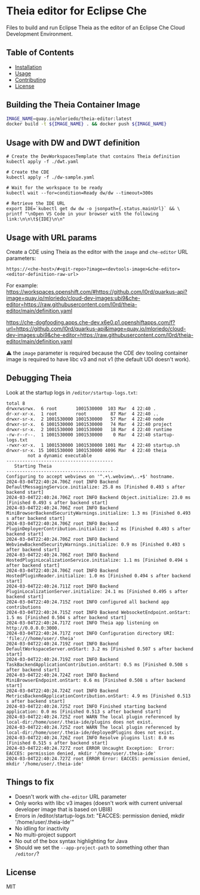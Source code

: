 # Theia editor for Eclipse Che

Files to build and run Eclipse Theia as the editor of an Eclipse Che Cloud Development Environment.

## Table of Contents

- [Installation](#installation)
- [Usage](#usage)
- [Contributing](#contributing)
- [License](#license)

## Building the Theia Container Image

```bash
IMAGE_NAME=quay.io/mloriedo/theia-editor:latest
docker build -t ${IMAGE_NAME} . && docker push ${IMAGE_NAME}
```

## Usage with DW and DWT definition

```
# Create the DevWorkspacesTemplate that contains Theia definition
kubectl apply -f ./dwt.yaml

# Create the CDE
kubectl apply -f ./dw-sample.yaml

# Wait for the workspace to be ready
kubectl wait --for=condition=Ready dw/dw --timeout=300s

# Retrieve the IDE URL
export IDE=`kubectl get dw dw -o jsonpath={.status.mainUrl}` && \
printf "\nOpen VS Code in your browser with the following link:\n\n\t${IDE}\n\n"
```

## Usage with URL params

Create a CDE using Theia as the editor with the `image` and `che-editor` URL parameters:

`https://<che-host>/#<git-repo>?image=<devtools-image>&che-editor=<editor-definition-raw-url>`

For example: 
https://workspaces.openshift.com/#https://github.com/l0rd/quarkus-api?image=quay.io/mloriedo/cloud-dev-images:ubi9&che-editor=https://raw.githubusercontent.com/l0rd/theia-editor/main/definition.yaml 

https://che-dogfooding.apps.che-dev.x6e0.p1.openshiftapps.com/f?url=https://github.com/l0rd/quarkus-api&image=quay.io/mloriedo/cloud-dev-images:ubi9&che-editor=https://raw.githubusercontent.com/l0rd/theia-editor/main/definition.yaml

:warning: the `image` parameter is required because the CDE dev tooling container image is required to have libc v3 and not v1 (the default UDI doesn't work).

## Debugging Theia

Look at the startup logs in `/editor/startup-logs.txt`:

```
total 8
drwxrwsrwx.  6 root       1001530000  103 Mar  4 22:40 .
dr-xr-xr-x.  1 root       root         87 Mar  4 22:40 ..
drwxr-sr-x.  2 1001530000 1001530000   57 Mar  4 22:40 node
drwxr-sr-x.  6 1001530000 1001530000   74 Mar  4 22:40 project
drwxr-sr-x.  2 1001530000 1001530000   18 Mar  4 22:40 runtime
-rw-r--r--.  1 1001530000 1001530000    0 Mar  4 22:40 startup-logs.txt
-rwxr-xr-x.  1 1001530000 1001530000 1001 Mar  4 22:40 startup.sh
drwxr-sr-x. 15 1001530000 1001530000 4096 Mar  4 22:40 theia
        not a dynamic executable
----------------------------------------
   Starting Theia
----------------------------------------
Configuring to accept webviews on '^.+\.webview\..+$' hostname.
2024-03-04T22:40:24.706Z root INFO Backend DefaultMessagingService.initialize: 25.8 ms [Finished 0.493 s after backend start]
2024-03-04T22:40:24.706Z root INFO Backend Object.initialize: 23.0 ms [Finished 0.493 s after backend start]
2024-03-04T22:40:24.706Z root INFO Backend MiniBrowserBackendSecurityWarnings.initialize: 1.3 ms [Finished 0.493 s after backend start]
2024-03-04T22:40:24.706Z root INFO Backend PluginDeployerContribution.initialize: 1.2 ms [Finished 0.493 s after backend start]
2024-03-04T22:40:24.706Z root INFO Backend WebviewBackendSecurityWarnings.initialize: 0.9 ms [Finished 0.493 s after backend start]
2024-03-04T22:40:24.706Z root INFO Backend HostedPluginLocalizationService.initialize: 1.1 ms [Finished 0.494 s after backend start]
2024-03-04T22:40:24.706Z root INFO Backend HostedPluginReader.initialize: 1.0 ms [Finished 0.494 s after backend start]
2024-03-04T22:40:24.711Z root INFO Backend PluginLocalizationServer.initialize: 24.1 ms [Finished 0.495 s after backend start]
2024-03-04T22:40:24.715Z root INFO configured all backend app contributions
2024-03-04T22:40:24.715Z root INFO Backend WebsocketEndpoint.onStart: 1.5 ms [Finished 0.504 s after backend start]
2024-03-04T22:40:24.717Z root INFO Theia app listening on http://0.0.0.0:3000.
2024-03-04T22:40:24.717Z root INFO Configuration directory URI: 'file:///home/user/.theia'
2024-03-04T22:40:24.719Z root INFO Backend DefaultWorkspaceServer.onStart: 3.2 ms [Finished 0.507 s after backend start]
2024-03-04T22:40:24.719Z root INFO Backend TaskBackendApplicationContribution.onStart: 0.5 ms [Finished 0.508 s after backend start]
2024-03-04T22:40:24.724Z root INFO Backend MiniBrowserEndpoint.onStart: 0.6 ms [Finished 0.508 s after backend start]
2024-03-04T22:40:24.724Z root INFO Backend MetricsBackendApplicationContribution.onStart: 4.9 ms [Finished 0.513 s after backend start]
2024-03-04T22:40:24.725Z root INFO Finished starting backend application: 0.0 ms [Finished 0.513 s after backend start]
2024-03-04T22:40:24.725Z root WARN The local plugin referenced by local-dir:/home/user/.theia-ide/plugins does not exist.
2024-03-04T22:40:24.725Z root WARN The local plugin referenced by local-dir:/home/user/.theia-ide/deployedPlugins does not exist.
2024-03-04T22:40:24.726Z root INFO Resolve plugins list: 8.0 ms [Finished 0.515 s after backend start]
2024-03-04T22:40:24.727Z root ERROR Uncaught Exception:  Error: EACCES: permission denied, mkdir '/home/user/.theia-ide'
2024-03-04T22:40:24.727Z root ERROR Error: EACCES: permission denied, mkdir '/home/user/.theia-ide'
```

## Things to fix

- Doesn't work with `che-editor` URL parameter 
- Only works with libc v3 images (doesn't work with current universal developer image that is based on UBI8)
- Errors in /editor/startup-logs.txt: "EACCES: permission denied, mkdir '/home/user/.theia-ide'"
- No idling for inactivity
- No multi-project support
- No out of the box syntax highlighting for Java
- Should we set the `--app-project-path` to something other than `/editor/`?

## License

MIT
